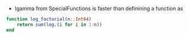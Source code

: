 - lgamma from SpecialFunctions is faster than definining a function as
```julia
function log_factorial(n::Int64)
	return sum(log.(i for i in 1:n))
end
```
